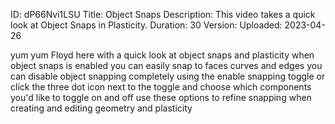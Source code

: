 ID: dP66Nvi1LSU
Title: Object Snaps
Description: This video takes a quick look at Object Snaps in Plasticity.
Duration: 30
Version: 
Uploaded: 2023-04-26

yum yum Floyd here with a quick look at
object snaps and plasticity when object
snaps is enabled you can easily snap to
faces curves and edges you can disable
object snapping completely using the
enable snapping toggle or click the
three dot icon next to the toggle and
choose which components you'd like to
toggle on and off use these options to
refine snapping when creating and
editing geometry and plasticity
